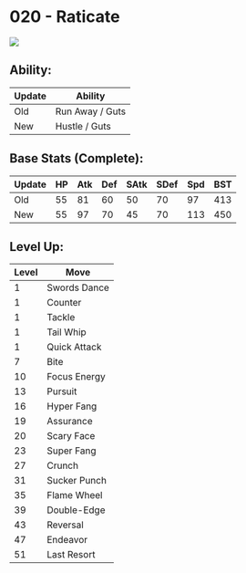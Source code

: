 # 020 - Raticate
![][020]

## Ability:

Update | Ability
---    | ---
Old    | Run Away / Guts
New    | Hustle / Guts

## Base Stats (Complete):

Update | HP | Atk | Def | SAtk | SDef | Spd | BST
---    | ---| --- | --- | ---  | ---  | --- | ---
Old    | 55 |  81 |  60 |  50  |  70  |  97  |  413
New    | 55 |  97 |  70 |  45  |  70  |  113  |  450

## Level Up:

Level | Move
---   | ---
  1   | Swords Dance
  1   | Counter
  1   | Tackle
  1   | Tail Whip
  1   | Quick Attack
  7   | Bite
 10   | Focus Energy
 13   | Pursuit
 16   | Hyper Fang
 19   | Assurance
 20   | Scary Face
 23   | Super Fang
 27   | Crunch
 31   | Sucker Punch
 35   | Flame Wheel
 39   | Double-Edge
 43   | Reversal
 47   | Endeavor
 51   | Last Resort



[020]: /img/pokemon/020.png
